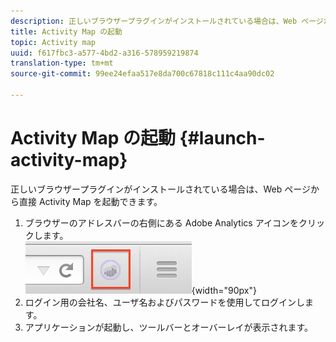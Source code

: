 ```yaml
---
description: 正しいブラウザープラグインがインストールされている場合は、Web ページから直接 Activity Map を起動できます。
title: Activity Map の起動
topic: Activity map
uuid: f617fbc3-a577-4bd2-a316-578959219874
translation-type: tm+mt
source-git-commit: 99ee24efaa517e8da700c67818c111c4aa90dc02

---
```



# Activity Map の起動 {#launch-activity-map}

正しいブラウザープラグインがインストールされている場合は、Web ページから直接 Activity Map を起動できます。

1. ブラウザーのアドレスバーの右側にある Adobe Analytics アイコンをクリックします。\
   ![](assets/an_icon.png){width=&quot;90px&quot;}
1. ログイン用の会社名、ユーザ名およびパスワードを使用してログインします。
1. アプリケーションが起動し、ツールバーとオーバーレイが表示されます。

